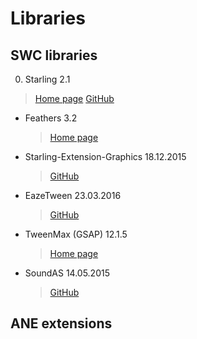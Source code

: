 # Libraries

SWC libraries
-------------

0. Starling 2.1
  > [Home page](http://gamua.com/starling/)
  > [GitHub](https://github.com/Gamua/Starling-Framework)

- Feathers 3.2
  > [Home page](http://feathersui.com/)

- Starling-Extension-Graphics 18.12.2015
  > [GitHub](https://github.com/StarlingGraphics/Starling-Extension-Graphics)

- EazeTween 23.03.2016
  > [GitHub](https://github.com/mayakwd/as3-eaze-tween)

- TweenMax (GSAP) 12.1.5
  > [Home page](http://greensock.com/tweenmax-as)

- SoundAS 14.05.2015
  > [GitHub](https://github.com/treefortress/SoundAS)

ANE extensions
-------------
